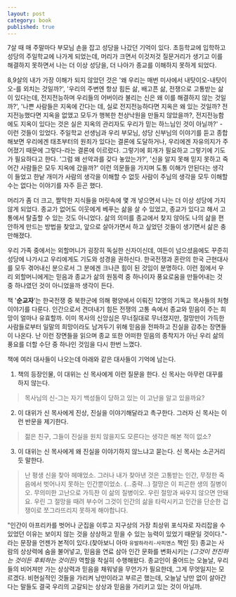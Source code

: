 ```yaml
---
layout: post
category: book
published: true
---
```

7살 때 매 주말마다 부모님 손을 잡고 성당을 나갔던 기억이 있다. 초등학교에 입학하고 성당의 주일학교에 나가게 되었는데, 머리가 크면서 이것저것 질문거리가 생기고 이를 해결하지 못하면서 나는 더 이상 성당을, 더 나아가 종교를 이해하지 못하게 되었다. 

8,9살의 내가 가장 이해가 되지 않았던 것은 '왜 우리는 매번 미사에서 내탓이오-내탓이오-를 외치는 것일까?', '우리의 주변엔 항상 힘든 삶, 배고픈 삶, 전쟁으로 고통받는 삶이 있다는데, 전지전능하며 우리들의 어버이라 불리는 신은 왜 이를 해결하지 않는 것일까?', '나쁜 사람들은 지옥에 간다는 데, 실로 전지전능하다면 지옥은 왜 있는 것일까? 전지전능했다면 지옥을 없앴고 모두가 행복한 천상낙원을 만들지 않았을까?, 전지전능함에도 지옥이 있다는 것은 실은 지옥의 관리자도 우리가 믿는 하느님인 것이 아닐까?' - 이런 것들이 있었다. 주일학교 선생님과 우리 부모님, 성당 신부님의 이야기를 듣고 종합해보면 우리에겐 태초부터의 원죄가 있다는 결론에 도달하거나, 우리에겐 자유의지가 주어졌기 때문에 그렇다-라는 결론에 이르렀다. 그렇기에 회개가 필요하고 그렇기에 기도가 필요하다고 한다. '그럼 왜 선악과를 갖다 놓았는가?', '신을 알지 못해 믿지 못하고 죽어간 사람들은 모두 지옥에 갔을까?' 이런 의문들을 가지며 도통 이해가 안된다는 생각이 들었고 한낱 개미가 사람의 생각을 이해할 수 없듯 사람이 주님의 생각을 모두 이해할 수는 없다는 이야기를 자주 듣곤 했다. 

머리가 좀 더 크고, 짤막한 지식들을 머릿속에 몇 개 넣으면서 나는 더 이상 성당에 가지 않게 되었다. 종교가 없어도 이웃에게 베푸는 삶을 살 수 있었고, 종교가 있다고 해서 고통에서 탈출할 수 있는 것도 아니었다. 삶의 의미를 종교에서 찾지 않아도 나의 삶을 편안하게 만드는 방법을 찾았고, 앞으로 살아가면서 하고 싶었던 것들이 생기면서 삶은 충만해졌다. 

우리 가족 중에서는 외할머니가 굉장히 독실한 신자이신데, 여든이 넘으셨음에도 꾸준히 성당에 나가시고 우리에게도 기도와 성경을 권하신다. 한국전쟁과 혼란의 한국 근현대사를 모두 겪어내신 분으로서 그 분에겐 크나큰 힘이 된 것임이 분명하다. 이런 점에서 우리 외할머니에게는 믿음과 종교가 삶의 원동력 중 하나이자 풍요로움을 만들어내는 것 중 하나였던 것이 아니었을까 생각이 든다. 

책 '__순교자__'는 한국전쟁 중 북한군에 의해 평양에서 이뤄진 12명의 기독교 목사들의 처형 이야기를 다룬다. 인간으로서 견뎌내기 힘든 전쟁의 고통 속에서 종교와 믿음이 주는 희망이 얼마나 유효할까.
이미 목사의 신앙심은 무너질대로 무너졌지만, 절망만이 가득한 사람들로부터 일말의 희망이라도 남겨두기 위해 믿음을 전파하고 진실을 감추는 장면들이 나온다. 난 이런 장면들을 읽으며 종교 또한 어떠한 믿음의 종착지가 아닌 우리 삶의 풍요를 더할 수단 중 하나인 것임을 다시 한번 느꼈다. 

책에 여러 대사들이 나오는데 아래와 같은 대사들이 기억에 남는다.
1. 책의 등장인물, 이 대위는 신 목사에게 이런 질문을 한다. 신 목사는 아무런 대꾸를 하지 않는다.
>목사님의 신-그는 자기 백성들이 당하고 있는 이 고난을 알고 있을까요?
2. 이 대위가 신 목사에게 진상, 진실을 이야기해달라고 촉구한다. 그러자 신 목사는 이런 반문을 제기한다.
>젊은 친구, 그들이 진실을 원치 않을지도 모른다는 생각은 해본 적이 없소?
3. 이 대위는 신 목사에게 왜 진실을 이야기하지 않느냐고 묻는다. 신 목사는 소곤거리듯 말한다.
> 난 평생 신을 찾아 헤매었소. 그러나 내가 찾아낸 것은 고통받는 인간, 무정한 죽음에서 벗어나지 못하는 인간뿐이었소. (\...중략\...) 절망은 이 피곤한 생의 질병이오. 무의미한 고난으로 가득찬 이 삶의 질병이오. 우린 절망과 싸우지 않으면 안돼요. 우린 그 절망을 때려 부수어 그것이 인간의 삶을 타락시키고 인간을 단순한 겁쟁이로 쪼그라뜨리지 못하게 해야합니다.

"인간이 아프리카를 벗어나 군집을 이루고 지구상의 가장 최상위 포식자로 자리잡을 수 있었던 이유는 보이지 않는 것을 상상하고 믿을 수 있는 능력이 있었기 때문일 것이다."- 라는 문장을 언젠가 본적이 있다.(찾아보니 아마 `유발하라리-사피엔스` 책인 듯) 종교는 사람의 상상력에 숨을 불어넣고, 믿음을 연료 삼아 인간 문화를 변화시키는 _(그것이 전진하는 것이든 후퇴하는 것이든)_ 역할을 착실히 수행해왔다. 종교인이 줄어드는 오늘날, 우리들의 비어져만 가는 상상력과 믿음을 채워넣을 무언가가 필요한데, 그게 무엇일지는 모르겠다. 비현실적인 것들을 가리켜 낭만이라고 부르곤 했는데, 오늘날 낭만 없이 살아간다는 말들도 결국 우리의 고갈되는 상상과 믿음을 가리키고 있는 것이 아닐까.

